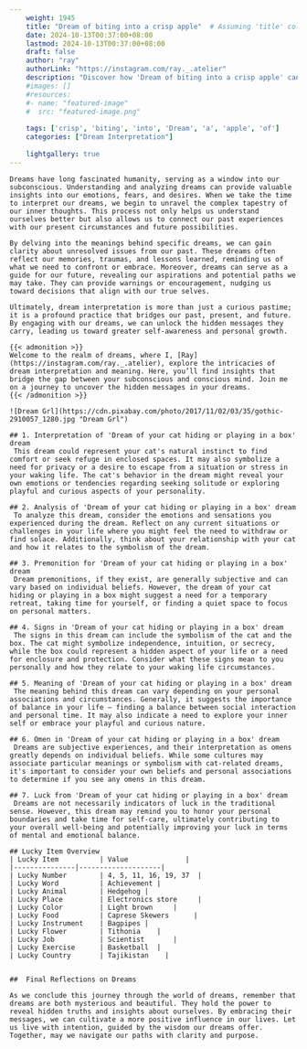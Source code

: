 ```yaml
---
    weight: 1945
    title: "Dream of biting into a crisp apple"  # Assuming 'title' column exists
    date: 2024-10-13T00:37:00+08:00
    lastmod: 2024-10-13T00:37:00+08:00
    draft: false
    author: "ray"
    authorLink: "https://instagram.com/ray._.atelier"
    description: "Discover how 'Dream of biting into a crisp apple' can interpret your future and uncover its significant meanings in your life."
    #images: []
    #resources:
    #- name: "featured-image"
    #  src: "featured-image.png"
    
    tags: ['crisp', 'biting', 'into', 'Dream', 'a', 'apple', 'of']
    categories: ["Dream Interpretation"]
    
    lightgallery: true
---
```

    
    Dreams have long fascinated humanity, serving as a window into our subconscious. Understanding and analyzing dreams can provide valuable insights into our emotions, fears, and desires. When we take the time to interpret our dreams, we begin to unravel the complex tapestry of our inner thoughts. This process not only helps us understand ourselves better but also allows us to connect our past experiences with our present circumstances and future possibilities.
    
    By delving into the meanings behind specific dreams, we can gain clarity about unresolved issues from our past. These dreams often reflect our memories, traumas, and lessons learned, reminding us of what we need to confront or embrace. Moreover, dreams can serve as a guide for our future, revealing our aspirations and potential paths we may take. They can provide warnings or encouragement, nudging us toward decisions that align with our true selves.
    
    Ultimately, dream interpretation is more than just a curious pastime; it is a profound practice that bridges our past, present, and future. By engaging with our dreams, we can unlock the hidden messages they carry, leading us toward greater self-awareness and personal growth.
    
    {{< admonition >}}
    Welcome to the realm of dreams, where I, [Ray](https://instagram.com/ray._.atelier), explore the intricacies of dream interpretation and meaning. Here, you’ll find insights that bridge the gap between your subconscious and conscious mind. Join me on a journey to uncover the hidden messages in your dreams.
    {{< /admonition >}}
    
    ![Dream Grl](https://cdn.pixabay.com/photo/2017/11/02/03/35/gothic-2910057_1280.jpg "Dream Grl")
    
    ## 1. Interpretation of 'Dream of your cat hiding or playing in a box' dream
     This dream could represent your cat's natural instinct to find comfort or seek refuge in enclosed spaces. It may also symbolize a need for privacy or a desire to escape from a situation or stress in your waking life. The cat's behavior in the dream might reveal your own emotions or tendencies regarding seeking solitude or exploring playful and curious aspects of your personality.
    
    ## 2. Analysis of 'Dream of your cat hiding or playing in a box' dream
     To analyze this dream, consider the emotions and sensations you experienced during the dream. Reflect on any current situations or challenges in your life where you might feel the need to withdraw or find solace. Additionally, think about your relationship with your cat and how it relates to the symbolism of the dream.
    
    ## 3. Premonition for 'Dream of your cat hiding or playing in a box' dream
     Dream premonitions, if they exist, are generally subjective and can vary based on individual beliefs. However, the dream of your cat hiding or playing in a box might suggest a need for a temporary retreat, taking time for yourself, or finding a quiet space to focus on personal matters.
    
    ## 4. Signs in 'Dream of your cat hiding or playing in a box' dream
     The signs in this dream can include the symbolism of the cat and the box. The cat might symbolize independence, intuition, or secrecy, while the box could represent a hidden aspect of your life or a need for enclosure and protection. Consider what these signs mean to you personally and how they relate to your waking life circumstances.
    
    ## 5. Meaning of 'Dream of your cat hiding or playing in a box' dream
     The meaning behind this dream can vary depending on your personal associations and circumstances. Generally, it suggests the importance of balance in your life – finding a balance between social interaction and personal time. It may also indicate a need to explore your inner self or embrace your playful and curious nature.
    
    ## 6. Omen in 'Dream of your cat hiding or playing in a box' dream
     Dreams are subjective experiences, and their interpretation as omens greatly depends on individual beliefs. While some cultures may associate particular meanings or symbolism with cat-related dreams, it's important to consider your own beliefs and personal associations to determine if you see any omens in this dream.
    
    ## 7. Luck from 'Dream of your cat hiding or playing in a box' dream
     Dreams are not necessarily indicators of luck in the traditional sense. However, this dream may remind you to honor your personal boundaries and take time for self-care, ultimately contributing to your overall well-being and potentially improving your luck in terms of mental and emotional balance.
    
    ## Lucky Item Overview
    | Lucky Item          | Value              |
    |---------------|--------------------|
    | Lucky Number        | 4, 5, 11, 16, 19, 37  |
    | Lucky Word          | Achievement |
    | Lucky Animal        | Hedgehog |
    | Lucky Place         | Electronics store     |
    | Lucky Color         | Light brown     |
    | Lucky Food          | Caprese Skewers      |
    | Lucky Instrument    | Bagpipes |
    | Lucky Flower        | Tithonia    |
    | Lucky Job           | Scientist       |
    | Lucky Exercise      | Basketball  |
    | Lucky Country       | Tajikistan    |
    
    
    ##  Final Reflections on Dreams
    
    As we conclude this journey through the world of dreams, remember that dreams are both mysterious and beautiful. They hold the power to reveal hidden truths and insights about ourselves. By embracing their messages, we can cultivate a more positive influence in our lives. Let us live with intention, guided by the wisdom our dreams offer. Together, may we navigate our paths with clarity and purpose.
    